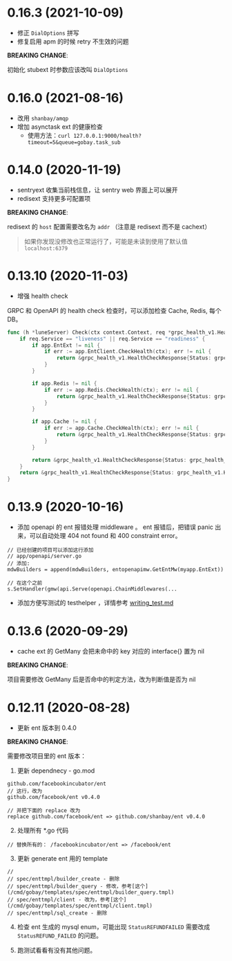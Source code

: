 # 0.16.3 (2021-10-09)

- 修正 `DialOptions` 拼写
- 修复启用 apm 的时候 retry 不生效的问题

**BREAKING CHANGE**:

初始化 stubext 时参数应该改叫 `DialOptions`

# 0.16.0 (2021-08-16)

- 改用 `shanbay/amqp`
- 增加 asynctask ext 的健康检查
    - 使用方法：`curl 127.0.0.1:9000/health?timeout=5&queue=gobay.task_sub`

# 0.14.0 (2020-11-19)

- sentryext 收集当前栈信息，让 sentry web 界面上可以展开
- redisext 支持更多可配置项

**BREAKING CHANGE**:

redisext 的 `host` 配置需要改名为 `addr` （注意是 redisext 而不是 cachext）

> 如果你发现没修改也正常运行了，可能是未读到使用了默认值 `localhost:6379`

# 0.13.10 (2020-11-03)

- 增强 health check

GRPC 和 OpenAPI 的 health check 检查时，可以添加检查 Cache, Redis, 每个 DB。

```go
func (h *luneServer) Check(ctx context.Context, req *grpc_health_v1.HealthCheckRequest) (*grpc_health_v1.HealthCheckResponse, error) {
	if req.Service == "liveness" || req.Service == "readiness" {
		if app.EntExt != nil {
			if err := app.EntClient.CheckHealth(ctx); err != nil {
				return &grpc_health_v1.HealthCheckResponse{Status: grpc_health_v1.HealthCheckResponse_NOT_SERVING}, nil
			}
		}

		if app.Redis != nil {
			if err := app.Redis.CheckHealth(ctx); err != nil {
				return &grpc_health_v1.HealthCheckResponse{Status: grpc_health_v1.HealthCheckResponse_NOT_SERVING}, nil
			}
		}

		if app.Cache != nil {
			if err := app.Cache.CheckHealth(ctx); err != nil {
				return &grpc_health_v1.HealthCheckResponse{Status: grpc_health_v1.HealthCheckResponse_NOT_SERVING}, nil
			}
		}

		return &grpc_health_v1.HealthCheckResponse{Status: grpc_health_v1.HealthCheckResponse_SERVING}, nil
	}
	return &grpc_health_v1.HealthCheckResponse{Status: grpc_health_v1.HealthCheckResponse_UNKNOWN}, nil
}
```

# 0.13.9 (2020-10-16)

- 添加 openapi 的 ent 报错处理 middleware 。 ent 报错后，把错误 panic 出来，可以自动处理 404 not found 和 400 constraint error。

```
// 已经创建的项目可以添加这行添加
// app/openapi/server.go
// 添加:
mdwBuilders = append(mdwBuilders, entopenapimw.GetEntMw(myapp.EntExt))

// 在这个之前
s.SetHandler(gmw(api.Serve(openapi.ChainMiddlewares(...
```

- 添加方便写测试的 testhelper ，详情参考 [writing_test.md](https://github.com/shanbay/gobay/blob/master/docs/writing_test.md)

# 0.13.6 (2020-09-29)

- cache ext 的 GetMany 会把未命中的 key 对应的 interface{} 置为 nil

**BREAKING CHANGE**:

项目需要修改 GetMany 后是否命中的判定方法，改为判断值是否为 nil

# 0.12.11 (2020-08-28)

- 更新 ent 版本到 0.4.0

**BREAKING CHANGE**:

需要修改项目里的 ent 版本：

1. 更新 dependnecy - go.mod

```
github.com/facebookincubator/ent
// 这行，改为
github.com/facebook/ent v0.4.0

// 并把下面的 replace 改为
replace github.com/facebook/ent => github.com/shanbay/ent v0.4.0
```

2. 处理所有 \*.go 代码

```
// 替换所有的： /facebookincubator/ent => /facebook/ent
```

3. 更新 generate ent 用的 template

```
//
// spec/enttmpl/builder_create - 删除
// spec/enttmpl/builder_query - 修改，参考[这个](/cmd/gobay/templates/spec/enttmpl/builder_query.tmpl)
// spec/enttmpl/client - 改为，参考[这个](/cmd/gobay/templates/spec/enttmpl/client.tmpl)
// spec/enttmpl/sql_create - 删除
```

4. 检查 ent 生成的 mysql enum，可能出现 `StatusREFUNDFAILED` 需要改成 `StatusREFUND_FAILED` 的问题。

5. 跑测试看看有没有其他问题。
